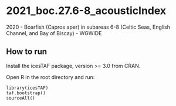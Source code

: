 # 2021_boc.27.6-8_acousticIndex
2020 - Boarfish (Capros aper) in subareas 6-8 (Celtic Seas, English Channel, and Bay of Biscay)  - WGWIDE

## How to run
Install the icesTAF package, version >= 3.0 from CRAN.

Open R in the root directory and run:

```
library(icesTAF)
taf.bootstrap()
sourceAll()
```
